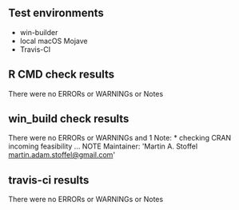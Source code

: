 
## Test environments
* win-builder 
* local macOS Mojave
* Travis-CI

## R CMD check results
There were no ERRORs or WARNINGs or Notes 

## win_build check results
There were no ERRORs or WARNINGs and 1 Note:
        * checking CRAN incoming feasibility ... NOTE
Maintainer: 'Martin A. Stoffel <martin.adam.stoffel@gmail.com>'

## travis-ci results
There were no ERRORs or WARNINGs or Notes 
